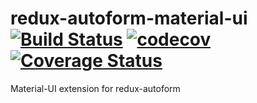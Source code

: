 # redux-autoform-material-ui [![Build Status](https://travis-ci.org/redux-autoform/redux-autoform-material-ui.svg?branch=master)](https://travis-ci.org/redux-autoform/redux-autoform-material-ui) [![codecov](https://codecov.io/gh/redux-autoform/redux-autoform-material-ui/branch/master/graph/badge.svg)](https://codecov.io/gh/redux-autoform/redux-autoform-material-ui) [![Coverage Status](https://coveralls.io/repos/github/redux-autoform/redux-autoform-material-ui/badge.svg?branch=master)](https://coveralls.io/github/redux-autoform/redux-autoform-material-ui?branch=master)

Material-UI extension for redux-autoform
